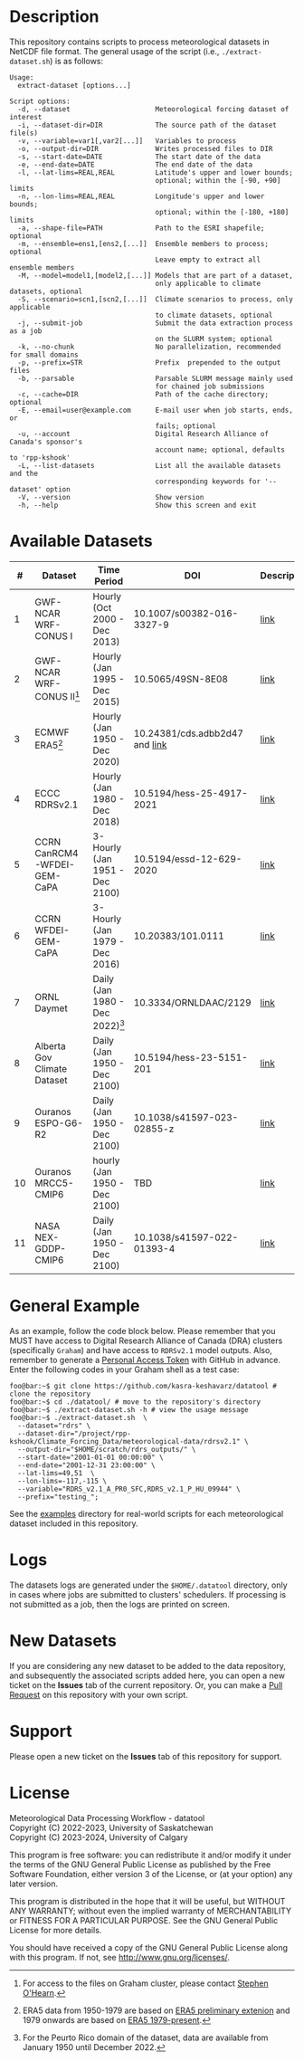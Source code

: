 # Description
This repository contains scripts to process meteorological datasets in NetCDF file format. The general usage of the script (i.e., `./extract-dataset.sh`) is as follows:

```console
Usage:
  extract-dataset [options...]

Script options:
  -d, --dataset                     Meteorological forcing dataset of interest
  -i, --dataset-dir=DIR             The source path of the dataset file(s)
  -v, --variable=var1[,var2[...]]   Variables to process
  -o, --output-dir=DIR              Writes processed files to DIR
  -s, --start-date=DATE             The start date of the data
  -e, --end-date=DATE               The end date of the data
  -l, --lat-lims=REAL,REAL          Latitude's upper and lower bounds;
                                    optional; within the [-90, +90] limits
  -n, --lon-lims=REAL,REAL          Longitude's upper and lower bounds;
                                    optional; within the [-180, +180] limits
  -a, --shape-file=PATH             Path to the ESRI shapefile; optional
  -m, --ensemble=ens1,[ens2,[...]]  Ensemble members to process; optional
                                    Leave empty to extract all ensemble members
  -M, --model=model1,[model2,[...]] Models that are part of a dataset,
                                    only applicable to climate datasets, optional
  -S, --scenario=scn1,[scn2,[...]]  Climate scenarios to process, only applicable
                                    to climate datasets, optional
  -j, --submit-job                  Submit the data extraction process as a job
                                    on the SLURM system; optional
  -k, --no-chunk                    No parallelization, recommended for small domains
  -p, --prefix=STR                  Prefix  prepended to the output files
  -b, --parsable                    Parsable SLURM message mainly used
                                    for chained job submissions
  -c, --cache=DIR                   Path of the cache directory; optional
  -E, --email=user@example.com      E-mail user when job starts, ends, or               
                                    fails; optional
  -u, --account                     Digital Research Alliance of Canada's sponsor's
                                    account name; optional, defaults to 'rpp-kshook' 
  -L, --list-datasets               List all the available datasets and the
                                    corresponding keywords for '--dataset' option
  -V, --version                     Show version 
  -h, --help                        Show this screen and exit

```
# Available Datasets
|# |Dataset                    |Time Period                     |DOI                       |Description                          |
|--|---------------------------|--------------------------------|--------------------------|-------------------------------------|
|1 |GWF-NCAR WRF-CONUS I       |Hourly (Oct 2000 - Dec 2013)    |10.1007/s00382-016-3327-9 |[link](./scripts/gwf-ncar-conus_i)   |
|2 |GWF-NCAR WRF-CONUS II[^1]  |Hourly (Jan 1995 - Dec 2015)    |10.5065/49SN-8E08         |[link](./scripts/gwf-ncar-conus_ii)  |
|3 |ECMWF ERA5[^2]             |Hourly (Jan 1950 - Dec 2020)    |10.24381/cds.adbb2d47 and [link](https://cds.climate.copernicus.eu/cdsapp#!/dataset/reanalysis-era5-single-levels-preliminary-back-extension?tab=overview)|[link](./scripts/ecmwf-era5)|
|4 |ECCC RDRSv2.1              |Hourly (Jan 1980 - Dec 2018)    |10.5194/hess-25-4917-2021 |[link](./scripts/eccc-rdrs)          |
|5 |CCRN CanRCM4-WFDEI-GEM-CaPA|3-Hourly (Jan 1951 - Dec 2100)  |10.5194/essd-12-629-2020  |[link](./scripts/ccrn-canrcm4_wfdei_gem_capa)|
|6 |CCRN WFDEI-GEM-CaPA        |3-Hourly (Jan 1979 - Dec 2016)  |10.20383/101.0111         |[link](./scripts/ccrn-wfdei_gem_capa)|
|7 |ORNL Daymet                |Daily (Jan 1980 - Dec 2022)[^3] |10.3334/ORNLDAAC/2129     |[link](./scripts/ornl-daymet)        |
|8 |Alberta Gov Climate Dataset|Daily (Jan 1950 - Dec 2100)     |10.5194/hess-23-5151-201  |[link](./scripts/ab-gov)             |
|9 |Ouranos ESPO-G6-R2         |Daily (Jan 1950 - Dec 2100)     |10.1038/s41597-023-02855-z|[link](./scripts/ouranos-espo-g6-r2) |
|10|Ouranos MRCC5-CMIP6        |hourly (Jan 1950 - Dec 2100)    |TBD                       |[link](./scripts/ouranos-mrcc5-cmip6)|
|11|NASA NEX-GDDP-CMIP6        |Daily (Jan 1950 - Dec 2100)     |10.1038/s41597-022-01393-4|[link](./scripts/nasa-nex-gddp-cmip6)|

[^1]: For access to the files on Graham cluster, please contact [Stephen O'Hearn](mailto:sdo124@mail.usask.ca).
[^2]: ERA5 data from 1950-1979 are based on [ERA5 preliminary extenion](https://cds.climate.copernicus.eu/cdsapp#!/dataset/reanalysis-era5-single-levels-preliminary-back-extension?tab=overview) and 1979 onwards are based on [ERA5 1979-present](https://doi.org/10.24381/cds.adbb2d47).
[^3]: For the Peurto Rico domain of the dataset, data are available from January 1950 until December 2022.
[^4]: Data is not publicly available yet. DOI is to be determined once the relevant paper is published.

# General Example 
As an example, follow the code block below. Please remember that you MUST have access to Digital Research Alliance of Canada (DRA) clusters (specifically `Graham`) and have access to `RDRSv2.1` model outputs. Also, remember to generate a [Personal Access Token](https://docs.github.com/en/authentication/keeping-your-account-and-data-secure/creating-a-personal-access-token) with GitHub in advance. Enter the following codes in your Graham shell as a test case:

```console
foo@bar:~$ git clone https://github.com/kasra-keshavarz/datatool # clone the repository
foo@bar:~$ cd ./datatool/ # move to the repository's directory
foo@bar:~$ ./extract-dataset.sh -h # view the usage message
foo@bar:~$ ./extract-dataset.sh  \
  --dataset="rdrs" \
  --dataset-dir="/project/rpp-kshook/Climate_Forcing_Data/meteorological-data/rdrsv2.1" \
  --output-dir="$HOME/scratch/rdrs_outputs/" \
  --start-date="2001-01-01 00:00:00" \
  --end-date="2001-12-31 23:00:00" \
  --lat-lims=49,51  \
  --lon-lims=-117,-115 \
  --variable="RDRS_v2.1_A_PR0_SFC,RDRS_v2.1_P_HU_09944" \
  --prefix="testing_";
```
See the [examples](./examples) directory for real-world scripts for each meteorological dataset included in this repository.

# Logs
The datasets logs are generated under the `$HOME/.datatool` directory,
only in cases where jobs are submitted to clusters' schedulers. If
processing is not submitted as a job, then the logs are printed on screen.

# New Datasets
If you are considering any new dataset to be added to the data
repository, and subsequently the associated scripts added here,
you can open a new ticket on the **Issues** tab of the current
repository. Or, you can make a 
[Pull Request](https://docs.github.com/en/pull-requests/collaborating-with-pull-requests/proposing-changes-to-your-work-with-pull-requests/creating-a-pull-request)
on this repository with your own script.

# Support
Please open a new ticket on the **Issues** tab of this repository for
support.

# License
Meteorological Data Processing Workflow - datatool <br>
Copyright (C) 2022-2023, University of Saskatchewan<br>
Copyright (C) 2023-2024, University of Calgary<br>

This program is free software: you can redistribute it and/or modify
it under the terms of the GNU General Public License as published by
the Free Software Foundation, either version 3 of the License, or
(at your option) any later version.

This program is distributed in the hope that it will be useful,
but WITHOUT ANY WARRANTY; without even the implied warranty of
MERCHANTABILITY or FITNESS FOR A PARTICULAR PURPOSE.  See the
GNU General Public License for more details.

You should have received a copy of the GNU General Public License
along with this program.  If not, see <http://www.gnu.org/licenses/>.

